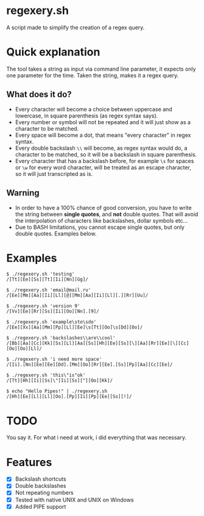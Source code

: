 # regexery.sh
A script made to simplify the creation of a regex query.

# Quick explanation
The tool takes a string as input via command line parameter, it expects only one parameter for the time.
Taken the string, makes it a regex query.

## What does it do?
* Every character will become a choice between uppercase and lowercase, in square parenthesis (as regex syntax says).
* Every number or symbol will not be repeated and it will just show as a character to be matched.
* Every space will become a dot, that means "every character" in regex syntax.
* Every double backslash `\\` will become, as regex syntax would do, a character to be matched, so it will be a backslash in square parenthesis.
* Every character that has a backslash before, for example `\s` for spaces or `\w` for every word character, will be treated as an escape character, so it will just transcripted as is.

## Warning
* In order to have a 100% chance of good conversion, you have to write the string between **single quotes**, and **not** double quotes.
That will avoid the interpolation of characters like backslashes, dollar symbols etc...
* Due to BASH limitations, you cannot escape single quotes, but only double quotes. Examples below.

# Examples
```
$ ./regexery.sh 'testing'
/[Tt][Ee][Ss][Tt][Ii][Nn][Gg]/

$ ./regexery.sh 'email@mail.ru'
/[Ee][Mm][Aa][Ii][Ll][@][Mm][Aa][Ii][Ll][.][Rr][Uu]/

$ ./regexery.sh 'version 9'
/[Vv][Ee][Rr][Ss][Ii][Oo][Nn].[9]/

$ ./regexery.sh 'example\sto\sdo'
/[Ee][Xx][Aa][Mm][Pp][Ll][Ee]\s[Tt][Oo]\s[Dd][Oo]/

$ ./regexery.sh 'backslashes\\are\\cool'
/[Bb][Aa][Cc][Kk][Ss][Ll][Aa][Ss][Hh][Ee][Ss][\][Aa][Rr][Ee][\][Cc][Oo][Oo][Ll]/

$ ./regexery.sh 'i need more space'
/[Ii].[Nn][Ee][Ee][Dd].[Mm][Oo][Rr][Ee].[Ss][Pp][Aa][Cc][Ee]/

$ ./regexery.sh 'this\"is"ok'
/[Tt][Hh][Ii][Ss]\"[Ii][Ss]["][Oo][Kk]/

$ echo "Hello Pipes!" | ./regexery.sh
/[Hh][Ee][Ll][Ll][Oo].[Pp][Ii][Pp][Ee][Ss][!]/
```

# TODO
You say it. For what i need at work, i did everything that was necessary.

# Features
- [x] Backslash shortcuts
- [x] Double backslashes
- [x] Not repeating numbers
- [x] Tested with native UNIX and UNIX on Windows
- [x] Added PIPE support
